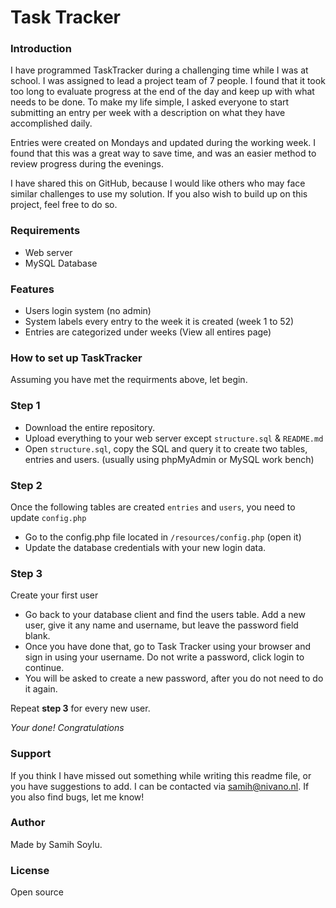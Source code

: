 # Task Tracker
### Introduction

I have programmed TaskTracker during a challenging time while I was at school. I was assigned to lead a project team of 7 people. I found that it took too long to evaluate progress at the end of the day and keep up with what needs to be done. To make my life simple, I asked everyone to start submitting an entry per week with a description on what they have accomplished daily.

Entries were created on Mondays and updated during the working week. I found that this was a great way to save time, and was an easier method to review progress during the evenings.

I have shared this on GitHub, because I would like others who may face similar challenges to use my solution. If you also wish to build up on this project, feel free to do so. 

### Requirements
  - Web server
  - MySQL Database

### Features
  - Users login system (no admin)
  - System labels every entry to the week it is created (week 1 to 52)
  - Entries are categorized under weeks (View all entires page)

### How to set up TaskTracker
Assuming you have met the requirments above, let begin.

### Step 1
  - Download the entire repository.
  - Upload everything to your web server except `structure.sql` & `README.md`
  - Open `structure.sql`, copy the SQL and query it to create two tables, entries and users. (usually using phpMyAdmin or MySQL work bench)

### Step 2
Once the following tables are created `entries` and `users`, you need to update `config.php`

  - Go to the config.php file located in `/resources/config.php` (open it)
  - Update the database credentials with your new login data.

### Step 3
Create your first user

  - Go back to your database client and find the users table. Add a new user, give it any name and username, but leave the password field blank.
  - Once you have done that, go to Task Tracker using your browser and sign in using your username. Do not write a password, click login to continue.
  - You will be asked to create a new password, after you do not need to do it again. 

Repeat **step 3** for every new user.

*Your done! Congratulations*

### Support
If you think I have missed out something while writing this readme file, or you have suggestions to add. I can be contacted via samih@nivano.nl. If you also find bugs, let me know!

### Author
Made by Samih Soylu.

### License
Open source